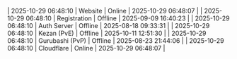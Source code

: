 | 2025-10-29 06:48:10 | Website | Online | 2025-10-29 06:48:07 |
| 2025-10-29 06:48:10 | Registration | Offline | 2025-09-09 16:40:23 |
| 2025-10-29 06:48:10 | Auth Server | Offline | 2025-08-18 09:33:31 |
| 2025-10-29 06:48:10 | Kezan (PvE) | Offline | 2025-10-11 12:51:30 |
| 2025-10-29 06:48:10 | Gurubashi (PvP) | Offline | 2025-08-23 21:44:06 |
| 2025-10-29 06:48:10 | Cloudflare | Online | 2025-10-29 06:48:07 |
